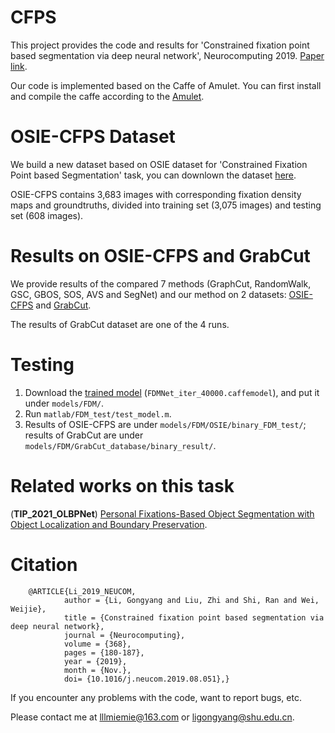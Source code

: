 # CFPS
   This project provides the code and results for 'Constrained fixation point based segmentation via deep neural network', Neurocomputing 2019. [Paper link](https://www.sciencedirect.com/science/article/pii/S0925231219311890).
   
   Our code is implemented based on the Caffe of Amulet. You can first install and compile the caffe according to the [Amulet](https://github.com/Pchank/caffe-sal). 


# OSIE-CFPS Dataset
   We build a new dataset based on OSIE dataset for 'Constrained Fixation Point based Segmentation' task, you can downlown the dataset [here](https://pan.baidu.com/s/18_Cc2NmbUdhYEaLX2dEHCQ&shfl=sharepset).
  
  OSIE-CFPS contains 3,683 images with corresponding fixation density maps and groundtruths, divided into training set (3,075 images) and testing set (608 images).


# Results on OSIE-CFPS and GrabCut
   We provide results of the compared 7 methods (GraphCut, RandomWalk, GSC, GBOS, SOS, AVS and SegNet) and our method on 2 datasets: [OSIE-CFPS](https://pan.baidu.com/s/1mXofcSOxrTyjOz-Z-nJtZA&shfl=sharepset) and [GrabCut](https://pan.baidu.com/s/1KbzOwaNwSikw7nJuQJuUbg&shfl=sharepset).
   
   The results of GrabCut dataset are one of the 4 runs.

  
# Testing
1. Download the [trained model](https://pan.baidu.com/s/1PJucxmstCjF2Wt7pS9hFmQ&shfl=sharepset) (`FDMNet_iter_40000.caffemodel`), and put it under `models/FDM/`.
2. Run `matlab/FDM_test/test_model.m`.
3. Results of OSIE-CFPS are under `models/FDM/OSIE/binary_FDM_test/`; results of GrabCut are under `models/FDM/GrabCut_database/binary_result/`.

# Related works on this task
   (**TIP_2021_OLBPNet**) [Personal Fixations-Based Object Segmentation with Object Localization and Boundary Preservation](https://github.com/MathLee/OLBPNet4PFOS).


# Citation
        @ARTICLE{Li_2019_NEUCOM,
                author = {Li, Gongyang and Liu, Zhi and Shi, Ran and Wei, Weijie},
                title = {Constrained fixation point based segmentation via deep neural network},
                journal = {Neurocomputing},
                volume = {368},
                pages = {180-187},
                year = {2019},
                month = {Nov.},
                doi= {10.1016/j.neucom.2019.08.051},}


If you encounter any problems with the code, want to report bugs, etc.

Please contact me at lllmiemie@163.com or ligongyang@shu.edu.cn.
